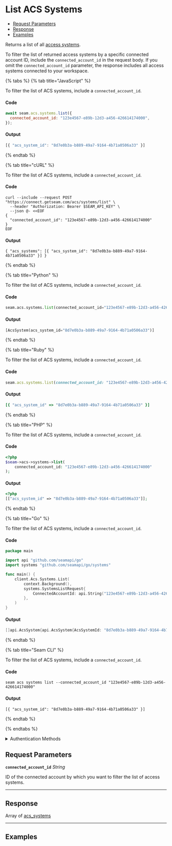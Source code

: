 # List ACS Systems

- [Request Parameters](#request-parameters)
- [Response](#response)
- [Examples](#examples)

Returns a list of all [access systems](https://docs.seam.co/latest/capability-guides/access-systems).

To filter the list of returned access systems by a specific connected account ID, include the `connected_account_id` in the request body. If you omit the `connected_account_id` parameter, the response includes all access systems connected to your workspace.


{% tabs %}
{% tab title="JavaScript" %}

To filter the list of ACS systems, include a `connected_account_id`.

#### Code

```javascript
await seam.acs.systems.list({
  connected_account_id: "123e4567-e89b-12d3-a456-426614174000",
});
```

#### Output

```javascript
[{ "acs_system_id": "8d7e0b3a-b889-49a7-9164-4b71a0506a33" }]
```
{% endtab %}

{% tab title="cURL" %}

To filter the list of ACS systems, include a `connected_account_id`.

#### Code

```curl
curl --include --request POST "https://connect.getseam.com/acs/systems/list" \
  --header "Authorization: Bearer $SEAM_API_KEY" \
  --json @- <<EOF
{
  "connected_account_id": "123e4567-e89b-12d3-a456-426614174000"
}
EOF
```

#### Output

```curl
{ "acs_systems": [{ "acs_system_id": "8d7e0b3a-b889-49a7-9164-4b71a0506a33" }] }
```
{% endtab %}

{% tab title="Python" %}

To filter the list of ACS systems, include a `connected_account_id`.

#### Code

```python
seam.acs.systems.list(connected_account_id="123e4567-e89b-12d3-a456-426614174000")
```

#### Output

```python
[AcsSystem(acs_system_id="8d7e0b3a-b889-49a7-9164-4b71a0506a33")]
```
{% endtab %}

{% tab title="Ruby" %}

To filter the list of ACS systems, include a `connected_account_id`.

#### Code

```ruby
seam.acs.systems.list(connected_account_id: "123e4567-e89b-12d3-a456-426614174000")
```

#### Output

```ruby
[{ "acs_system_id" => "8d7e0b3a-b889-49a7-9164-4b71a0506a33" }]
```
{% endtab %}

{% tab title="PHP" %}

To filter the list of ACS systems, include a `connected_account_id`.

#### Code

```php
<?php
$seam->acs->systems->list(
    connected_account_id: "123e4567-e89b-12d3-a456-426614174000"
);
```

#### Output

```php
<?php
[["acs_system_id" => "8d7e0b3a-b889-49a7-9164-4b71a0506a33"]];
```
{% endtab %}

{% tab title="Go" %}

To filter the list of ACS systems, include a `connected_account_id`.

#### Code

```go
package main

import api "github.com/seamapi/go"
import systems "github.com/seamapi/go/systems"

func main() {
	client.Acs.Systems.List(
		context.Background(),
		systems.SystemsListRequest{
			ConnectedAccountId: api.String("123e4567-e89b-12d3-a456-426614174000"),
		},
	)
}
```

#### Output

```go
[]api.AcsSystem{api.AcsSystem{AcsSystemId: "8d7e0b3a-b889-49a7-9164-4b71a0506a33"}}
```
{% endtab %}

{% tab title="Seam CLI" %}

To filter the list of ACS systems, include a `connected_account_id`.

#### Code

```seam_cli
seam acs systems list --connected_account_id "123e4567-e89b-12d3-a456-426614174000"
```

#### Output

```seam_cli
[{ "acs_system_id": "8d7e0b3a-b889-49a7-9164-4b71a0506a33" }]
```
{% endtab %}

{% endtabs %}


<details>

<summary>Authentication Methods</summary>

- API key
- Client session token
- Personal access token
  <br>Must also include the `seam-workspace` header in the request.

To learn more, see [Authentication](https://docs.seam.co/latest/api/authentication).
</details>

## Request Parameters

**`connected_account_id`** *String*

ID of the connected account by which you want to filter the list of access systems.

---


## Response

Array of [acs\_systems](./)


---

## Examples

